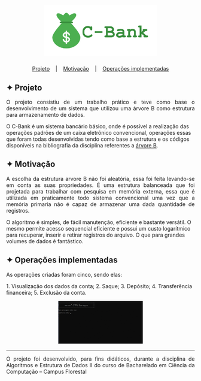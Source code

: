<h1 align="center">
    <img alt="Logo" title="C-Bank" src="images/C-Bank.svg" width="300px" />
</h1>

<p align="center">
  <a href="#projeto">Projeto</a>
  &nbsp;&nbsp;&nbsp;|&nbsp;&nbsp;&nbsp;
  <a href="#motivação">Motivação</a>
  &nbsp;&nbsp;&nbsp;|&nbsp;&nbsp;&nbsp;
  <a href="#operações-implementadas">Operações implementadas</a>
</p>

## ✦ Projeto
<p align="justify">
O projeto consistiu de um trabalho prático e teve como base o desenvolvimento de um sistema que utilizou uma árvore B como estrutura para armazenamento de dados.

O C-Bank é um sistema bancário básico, onde é possível a realização das operações padrões de um caixa eletrônico convencional, operações essas que foram todas desenvolvidas tendo como base a estrutura e os códigos disponíveis na bibliografia da disciplina referentes a <a href="http://www2.dcc.ufmg.br/livros/algoritmos/index.php">árvore B</a>.
</p>

## ✦ Motivação
<p align="justify">
A escolha da estrutura arvore B não foi aleatória, essa foi feita levando-se em conta as suas propriedades. É uma estrutura balanceada que foi projetada para trabalhar com pesquisa em memória externa, essa que é utilizada em praticamente todo sistema convencional uma vez que a memória primaria não é capaz de armazenar uma dada quantidade de registros. 

O algoritmo é simples, de fácil manutenção, eficiente e bastante versátil. O mesmo permite acesso sequencial eficiente e possui um custo logarítmico para recuperar, inserir e retirar registros do arquivo. O que para grandes volumes de dados é fantástico.
</p>

## ✦ Operações implementadas
<p align="justify">
As operações criadas foram cinco, sendo elas:
</p>
1. Visualização dos dados da conta;
2. Saque;
3. Depósito;
4. Transferência financeira;
5. Exclusão da conta.

<p align="center">
    <img alt="Operações" title="operações" src="images/C-Bank.gif" width="45%" />
</p>

---
<p align="justify">
O projeto foi desenvolvido, para fins didáticos, durante a disciplina de Algoritmos e Estrutura de Dados II do curso de Bacharelado em Ciência da Computação – Campus Florestal
</p>
